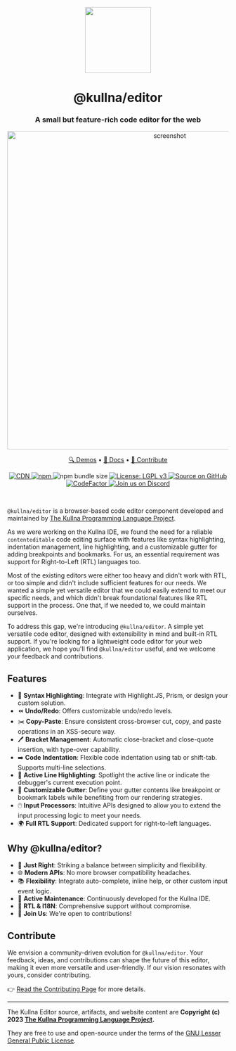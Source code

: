 <p align="center"><a href="https://editor.kullna.org/"><img src="https://www.kullna.org/brand/logo.svg" width="150"></a></p>
<h1 align="center">@kullna/editor</h1>
<h3 align="center">A small but feature-rich code editor for the web</h3>
<p align="center"><img src="https://editor.kullna.org/assets/images/screenshot.png" width="724" alt="screenshot"></p>
<p align="center">
    <a href="https://editor.kullna.org/demo.html">🔍 Demos</a> •
    <a href="https://editor.kullna.org/modules.html">📖 Docs</a> •
    <a href="https://editor.kullna.org/pages/CONTRIBUTING.html">🙌 Contribute</a>
</p>
<p align="center">
    <a href="https://cdn.jsdelivr.net/npm/@kullna/editor/dist/kullna-editor.min.js">
        <img src="https://img.shields.io/badge/CDN-JSDelivr-2aa198" alt="CDN">
    </a>
    <a href="https://www.npmjs.com/package/@kullna/editor">
        <img src="https://img.shields.io/npm/v/@kullna/editor?color=dc322f" alt="npm">
    </a>
    <img src="https://deno.bundlejs.com/?q=@kullna/editor&badge=small" alt="npm bundle size">
    <a href="https://www.gnu.org/licenses/lgpl-3.0">
        <img src="https://img.shields.io/badge/License-LGPL_v3-b58900.svg" alt="License: LGPL v3">
    </a>
    <a href="https://github.com/kullna/editor">
        <img src="https://img.shields.io/badge/Source-GitHub-d33682" alt="Source on GitHub">
    </a>
    <a href="https://www.codefactor.io/repository/github/kullna/editor">
        <img src="https://www.codefactor.io/repository/github/kullna/editor/badge" alt="CodeFactor">
    </a>
    <a href="https://discord.kullna.org/">
        <img src="https://img.shields.io/badge/Join-Discord-6c71c4" alt="Join us on Discord">
    </a>
</p>
<p><br/></p>

`@kullna/editor` is a browser-based code editor component developed and maintained by
[The Kullna Programming Language Project](http://www.kullna.org/).

As we were working on the Kullna IDE, we found the need for a reliable `contenteditable` code
editing surface with features like syntax highlighting, indentation management, line highlighting,
and a customizable gutter for adding breakpoints and bookmarks. For us, an essential requirement was
support for Right-to-Left (RTL) languages too.

Most of the existing editors were either too heavy and didn't work with RTL, or too simple and
didn't include sufficient features for our needs. We wanted a simple yet versatile editor that we
could easily extend to meet our specific needs, and which didn't break foundational features like
RTL support in the process. One that, if we needed to, we could maintain ourselves.

To address this gap, we're introducing `@kullna/editor`. A simple yet versatile code editor,
designed with extensibility in mind and built-in RTL support. If you're looking for a lightweight
code editor for your web application, we hope you'll find `@kullna/editor` useful, and we welcome
your feedback and contributions.

## Features

- 🎨 **Syntax Highlighting**: Integrate with Highlight.JS, Prism, or design your custom solution.
- ⏪ **Undo/Redo**: Offers customizable undo/redo levels.
- ✂️ **Copy-Paste**: Ensure consistent cross-browser cut, copy, and paste operations in an
  XSS-secure way.
- 🖊️ **Bracket Management**: Automatic close-bracket and close-quote insertion, with type-over
  capability.
- ➡️ **Code Indentation**: Flexible code indentation using tab or shift-tab. Supports multi-line
  selections.
- 🧐 **Active Line Highlighting**: Spotlight the active line or indicate the debugger's current
  execution point.
- 🔧 **Customizable Gutter**: Define your gutter contents like breakpoint or bookmark labels while
  benefiting from our rendering strategies.
- 🖱️ **Input Processors**: Intuitive APIs designed to allow you to extend the input processing logic
  to meet your needs.
- 🌍 **Full RTL Support**: Dedicated support for right-to-left languages.

## Why @kullna/editor?

- 🎯 **Just Right**: Striking a balance between simplicity and flexibility.
- 🌐 **Modern APIs**: No more browser compatibility headaches.
- 📚 **Flexibility**: Integrate auto-complete, inline help, or other custom input event logic.
- 🚀 **Active Maintenance**: Continuously developed for the Kullna IDE.
- 💪 **RTL & I18N**: Comprehensive support without compromise.
- 👥 **Join Us**: We're open to contributions!

## Contribute

We envision a community-driven evolution for `@kullna/editor`. Your feedback, ideas, and
contributions can shape the future of this editor, making it even more versatile and user-friendly.
If our vision resonates with yours, consider contributing.

👉 [Read the Contributing Page](https://editor.kullna.org/pages/CONTRIBUTING.html) for more details.

---

The Kullna Editor source, artifacts, and website content are **Copyright (c) 2023
[The Kullna Programming Language Project](https://www.kullna.org/).**

They are free to use and open-source under the terms of the
[GNU Lesser General Public License](https://www.gnu.org/licenses/lgpl-3.0).
